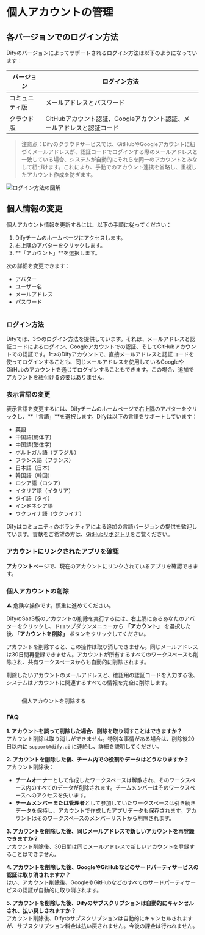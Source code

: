 # 個人アカウントの管理

## 各バージョンでのログイン方法

Difyのバージョンによってサポートされるログイン方法は以下のようになっています：

| バージョン | ログイン方法 |
| --- | --- |
| コミュニティ版 | メールアドレスとパスワード |
| クラウド版 | GitHubアカウント認証、Googleアカウント認証、メールアドレスと認証コード |

> 注意点：Difyのクラウドサービスでは、GitHubやGoogleアカウントに紐づくメールアドレスが、認証コードでログインする際のメールアドレスと一致している場合、システムが自動的にそれらを同一のアカウントとみなして紐づけます。これにより、手動でのアカウント連携を省略し、重複したアカウント作成を防ぎます。

![ログイン方法の図解](https://assets-docs.dify.ai//img/jp/management/26684180aaab9589d6d8707759356caf.webp)

## 個人情報の変更

個人アカウント情報を更新するには、以下の手順に従ってください：

1. Difyチームのホームページにアクセスします。
2. 右上隅のアバターをクリックします。
3. **「アカウント」**を選択します。

次の詳細を変更できます：

* アバター
* ユーザー名
* メールアドレス
* パスワード

<figure><img src="https://assets-docs.dify.ai//img/jp/management/f0aeeba24f1474ec8bf767be8a7928f1.webp" alt=""><figcaption></figcaption></figure>

### ログイン方法

Difyでは、3つのログイン方法を提供しています。それは、メールアドレスと認証コードによるログイン、Googleアカウントでの認証、そしてGitHubアカウントでの認証です。1つのDifyアカウントで、直接メールアドレスと認証コードを使ってログインすることも、同じメールアドレスを使用しているGoogleやGitHubのアカウントを通じてログインすることもできます。この場合、追加でアカウントを紐付ける必要はありません。

### 表示言語の変更

表示言語を変更するには、Difyチームのホームページで右上隅のアバターをクリックし、**「言語」**を選択します。Difyは以下の言語をサポートしています：

* 英語
* 中国語(簡体字)
* 中国語(繁体字)
* ポルトガル語（ブラジル）
* フランス語（フランス）
* 日本語（日本）
* 韓国語（韓国）
* ロシア語（ロシア）
* イタリア語（イタリア）
* タイ語（タイ）
* インドネシア語
* ウクライナ語（ウクライナ）

Difyはコミュニティのボランティアによる追加の言語バージョンの提供を歓迎しています。貢献をご希望の方は、[GitHubリポジトリ](https://github.com/langgenius/dify/blob/main/CONTRIBUTING.md)をご覧ください。

### アカウントにリンクされたアプリを確認

**アカウント**ページで、現在のアカウントにリンクされているアプリを確認できます。

### 個人アカウントの削除

⚠️ 危険な操作です。慎重に進めてください。

DifyのSaaS版のアカウントの削除を実行するには、右上隅にあるあなたのアバターをクリックし、ドロップダウンメニューから **「アカウント」** を選択した後、**「アカウントを削除」** ボタンをクリックしてください。

アカウントを削除すると、この操作は取り消しできません。同じメールアドレスは30日間再登録できません。アカウントが所有するすべてのワークスペースも削除され、共有ワークスペースからも自動的に削除されます。

削除したいアカウントのメールアドレスと、確認用の認証コードを入力する後、システムはアカウントに関連するすべての情報を完全に削除します。

<figure><img src="https://assets-docs.dify.ai/2024/12/ded326f27886b5884969c220ead998d7.png" alt=""><figcaption><p>個人アカウントを削除する</p></figcaption></figure>

### FAQ

**1. アカウントを誤って削除した場合、削除を取り消すことはできますか？**  
アカウント削除は取り消しができません。特別な事情がある場合は、削除後20日以内に `support@dify.ai` に連絡し、詳細を説明してください。

**2. アカウントを削除した後、チーム内での役割やデータはどうなりますか？**  
アカウント削除後：  
- **チームオーナー**として作成したワークスペースは解散され、そのワークスペース内のすべてのデータが削除されます。チームメンバーはそのワークスペースへのアクセスを失います。  
- **チームメンバーまたは管理者**として参加していたワークスペースは引き続きデータを保持し、アカウントで作成したアプリデータも保存されます。アカウントはそのワークスペースのメンバーリストから削除されます。

**3. アカウントを削除した後、同じメールアドレスで新しいアカウントを再登録できますか？**  
アカウント削除後、30日間は同じメールアドレスで新しいアカウントを登録することはできません。

**4. アカウントを削除した後、GoogleやGitHubなどのサードパーティサービスの認証は取り消されますか？**  
はい、アカウント削除後、GoogleやGitHubなどのすべてのサードパーティサービスの認証が自動的に取り消されます。

**5. アカウントを削除した後、Difyのサブスクリプションは自動的にキャンセルされ、払い戻しされますか？**  
アカウント削除後、Difyのサブスクリプションは自動的にキャンセルされますが、サブスクリプション料金は払い戻されません。今後の課金は行われません。
